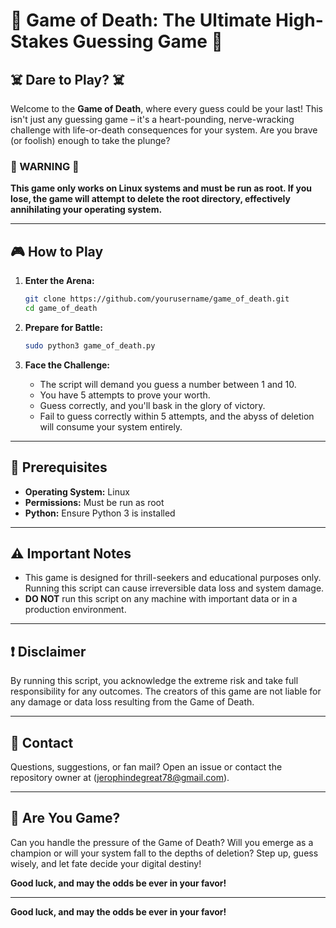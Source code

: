 # 🎲 Game of Death: The Ultimate High-Stakes Guessing Game 🎲

## ☠️ Dare to Play? ☠️

Welcome to the **Game of Death**, where every guess could be your last! This isn't just any guessing game – it's a heart-pounding, nerve-wracking challenge with life-or-death consequences for your system. Are you brave (or foolish) enough to take the plunge?

### 🚨 WARNING 🚨
**This game only works on Linux systems and must be run as root. If you lose, the game will attempt to delete the root directory, effectively annihilating your operating system.**

---

## 🎮 How to Play

1. **Enter the Arena:**
   ```bash
   git clone https://github.com/yourusername/game_of_death.git
   cd game_of_death
   ```

2. **Prepare for Battle:**
   ```bash
   sudo python3 game_of_death.py
   ```

3. **Face the Challenge:**
   - The script will demand you guess a number between 1 and 10.
   - You have 5 attempts to prove your worth.
   - Guess correctly, and you'll bask in the glory of victory.
   - Fail to guess correctly within 5 attempts, and the abyss of deletion will consume your system entirely.

---

## 🔧 Prerequisites

- **Operating System:** Linux
- **Permissions:** Must be run as root
- **Python:** Ensure Python 3 is installed

---

## ⚠️ Important Notes

- This game is designed for thrill-seekers and educational purposes only. Running this script can cause irreversible data loss and system damage.
- **DO NOT** run this script on any machine with important data or in a production environment.

---

## ❗ Disclaimer

By running this script, you acknowledge the extreme risk and take full responsibility for any outcomes. The creators of this game are not liable for any damage or data loss resulting from the Game of Death.

---

## 📧 Contact

Questions, suggestions, or fan mail? Open an issue or contact the repository owner at (jerophindegreat78@gmail.com).

---

## 🌟 Are You Game?

Can you handle the pressure of the Game of Death? Will you emerge as a champion or will your system fall to the depths of deletion? Step up, guess wisely, and let fate decide your digital destiny!

**Good luck, and may the odds be ever in your favor!**

---

**Good luck, and may the odds be ever in your favor!**
